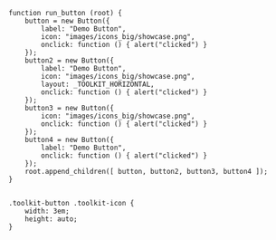     function run_button (root) {
        button = new Button({
            label: "Demo Button",
            icon: "images/icons_big/showcase.png",
            onclick: function () { alert("clicked") }
        });
        button2 = new Button({
            label: "Demo Button",
            icon: "images/icons_big/showcase.png",
            layout: _TOOLKIT_HORIZONTAL,
            onclick: function () { alert("clicked") }
        });
        button3 = new Button({
            icon: "images/icons_big/showcase.png",
            onclick: function () { alert("clicked") }
        });
        button4 = new Button({
            label: "Demo Button",
            onclick: function () { alert("clicked") }
        });
        root.append_children([ button, button2, button3, button4 ]);
    }
<pre class='css prettyprint source'><code>
.toolkit-button .toolkit-icon {
    width: 3em;
    height: auto;
}
</code></pre>
<script> prepare_example(); </script>
